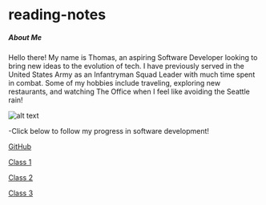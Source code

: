 # reading-notes


##### About Me
Hello there! My name is Thomas, an aspiring Software Developer looking to bring new ideas to the evolution of tech. I have previously served in the United States Army as an Infantryman Squad Leader with much time spent in combat. Some of my hobbies include traveling, exploring new restaurants, and watching The Office when I feel like avoiding the Seattle rain!

![alt text](https://cdn.quotesgram.com/img/99/90/1919792886-Original_Redone.jpg)

-Click below to follow my progress in software development!

[GitHub](https://www.github.com/arnone215/reading-notez)

[Class 1](class1.md)

[Class 2](class2.md)

[Class 3](class3.md)

